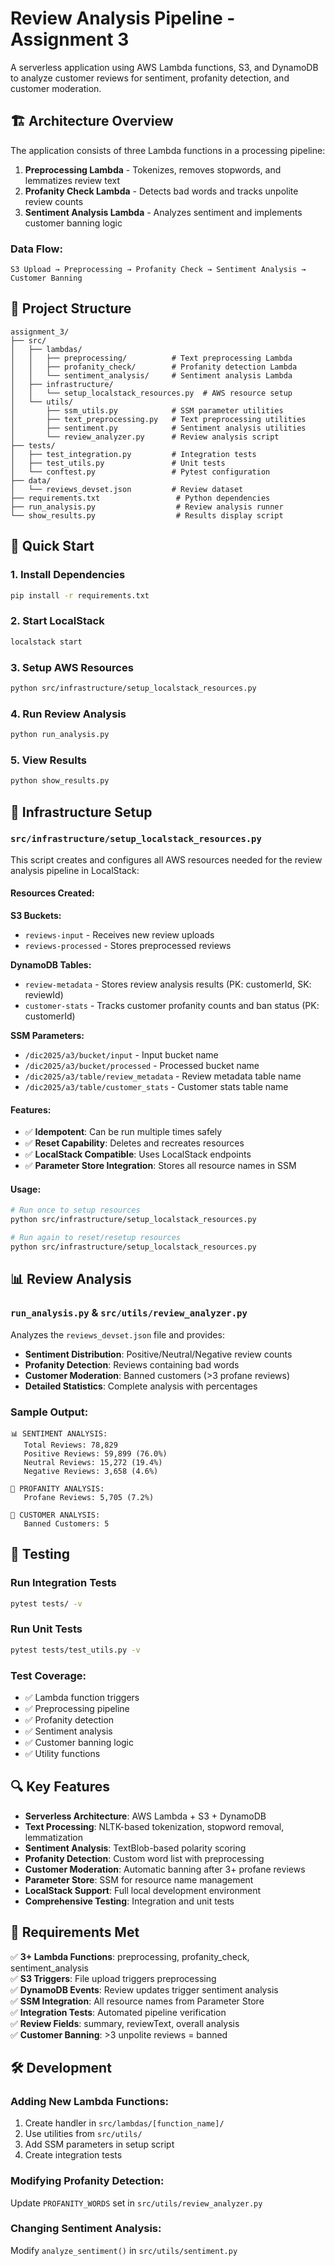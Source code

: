 # Review Analysis Pipeline - Assignment 3

A serverless application using AWS Lambda functions, S3, and DynamoDB to analyze customer reviews for sentiment, profanity detection, and customer moderation.

## 🏗️ Architecture Overview

The application consists of three Lambda functions in a processing pipeline:

1. **Preprocessing Lambda** - Tokenizes, removes stopwords, and lemmatizes review text
2. **Profanity Check Lambda** - Detects bad words and tracks unpolite review counts
3. **Sentiment Analysis Lambda** - Analyzes sentiment and implements customer banning logic

### Data Flow:
```
S3 Upload → Preprocessing → Profanity Check → Sentiment Analysis → Customer Banning
```

## 📁 Project Structure

```
assignment_3/
├── src/
│   ├── lambdas/
│   │   ├── preprocessing/          # Text preprocessing Lambda
│   │   ├── profanity_check/        # Profanity detection Lambda
│   │   └── sentiment_analysis/     # Sentiment analysis Lambda
│   ├── infrastructure/
│   │   └── setup_localstack_resources.py  # AWS resource setup
│   └── utils/
│       ├── ssm_utils.py            # SSM parameter utilities
│       ├── text_preprocessing.py   # Text preprocessing utilities
│       ├── sentiment.py            # Sentiment analysis utilities
│       └── review_analyzer.py      # Review analysis script
├── tests/
│   ├── test_integration.py         # Integration tests
│   ├── test_utils.py               # Unit tests
│   └── conftest.py                 # Pytest configuration
├── data/
│   └── reviews_devset.json         # Review dataset
├── requirements.txt                 # Python dependencies
├── run_analysis.py                  # Review analysis runner
└── show_results.py                  # Results display script
```

## 🚀 Quick Start

### 1. Install Dependencies
```bash
pip install -r requirements.txt
```

### 2. Start LocalStack
```bash
localstack start
```

### 3. Setup AWS Resources
```bash
python src/infrastructure/setup_localstack_resources.py
```

### 4. Run Review Analysis
```bash
python run_analysis.py
```

### 5. View Results
```bash
python show_results.py
```

## 🔧 Infrastructure Setup

### `src/infrastructure/setup_localstack_resources.py`

This script creates and configures all AWS resources needed for the review analysis pipeline in LocalStack:

#### **Resources Created:**

**S3 Buckets:**
- `reviews-input` - Receives new review uploads
- `reviews-processed` - Stores preprocessed reviews

**DynamoDB Tables:**
- `review-metadata` - Stores review analysis results (PK: customerId, SK: reviewId)
- `customer-stats` - Tracks customer profanity counts and ban status (PK: customerId)

**SSM Parameters:**
- `/dic2025/a3/bucket/input` - Input bucket name
- `/dic2025/a3/bucket/processed` - Processed bucket name  
- `/dic2025/a3/table/review_metadata` - Review metadata table name
- `/dic2025/a3/table/customer_stats` - Customer stats table name

#### **Features:**
- ✅ **Idempotent**: Can be run multiple times safely
- ✅ **Reset Capability**: Deletes and recreates resources
- ✅ **LocalStack Compatible**: Uses LocalStack endpoints
- ✅ **Parameter Store Integration**: Stores all resource names in SSM

#### **Usage:**
```bash
# Run once to setup resources
python src/infrastructure/setup_localstack_resources.py

# Run again to reset/resetup resources
python src/infrastructure/setup_localstack_resources.py
```

## 📊 Review Analysis

### `run_analysis.py` & `src/utils/review_analyzer.py`

Analyzes the `reviews_devset.json` file and provides:

- **Sentiment Distribution**: Positive/Neutral/Negative review counts
- **Profanity Detection**: Reviews containing bad words
- **Customer Moderation**: Banned customers (>3 profane reviews)
- **Detailed Statistics**: Complete analysis with percentages

### Sample Output:
```
📊 SENTIMENT ANALYSIS:
   Total Reviews: 78,829
   Positive Reviews: 59,899 (76.0%)
   Neutral Reviews: 15,272 (19.4%)
   Negative Reviews: 3,658 (4.6%)

🚫 PROFANITY ANALYSIS:
   Profane Reviews: 5,705 (7.2%)

👥 CUSTOMER ANALYSIS:
   Banned Customers: 5
```

## 🧪 Testing

### Run Integration Tests
```bash
pytest tests/ -v
```

### Run Unit Tests
```bash
pytest tests/test_utils.py -v
```

### Test Coverage:
- ✅ Lambda function triggers
- ✅ Preprocessing pipeline
- ✅ Profanity detection
- ✅ Sentiment analysis
- ✅ Customer banning logic
- ✅ Utility functions

## 🔍 Key Features

- **Serverless Architecture**: AWS Lambda + S3 + DynamoDB
- **Text Processing**: NLTK-based tokenization, stopword removal, lemmatization
- **Sentiment Analysis**: TextBlob-based polarity scoring
- **Profanity Detection**: Custom word list with preprocessing
- **Customer Moderation**: Automatic banning after 3+ profane reviews
- **Parameter Store**: SSM for resource name management
- **LocalStack Support**: Full local development environment
- **Comprehensive Testing**: Integration and unit tests

## 📝 Requirements Met

✅ **3+ Lambda Functions**: preprocessing, profanity_check, sentiment_analysis  
✅ **S3 Triggers**: File upload triggers preprocessing  
✅ **DynamoDB Events**: Review updates trigger sentiment analysis  
✅ **SSM Integration**: All resource names from Parameter Store  
✅ **Integration Tests**: Automated pipeline verification  
✅ **Review Fields**: summary, reviewText, overall analysis  
✅ **Customer Banning**: >3 unpolite reviews = banned  

## 🛠️ Development

### Adding New Lambda Functions:
1. Create handler in `src/lambdas/[function_name]/`
2. Use utilities from `src/utils/`
3. Add SSM parameters in setup script
4. Create integration tests

### Modifying Profanity Detection:
Update `PROFANITY_WORDS` set in `src/utils/review_analyzer.py`

### Changing Sentiment Analysis:
Modify `analyze_sentiment()` in `src/utils/sentiment.py`